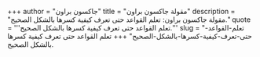 +++
author = "جاكسون براون"
title = "مقولة جاكسون براون"
description = "مقولة جاكسون براون: تعلم القواعد حتى تعرف كيفية كسرها بالشكل الصحيح."
quote = '''تعلم القواعد حتى تعرف كيفية كسرها بالشكل الصحيح.'''
slug = "تعلم-القواعد-حتى-تعرف-كيفية-كسرها-بالشكل-الصحيح"
+++
تعلم القواعد حتى تعرف كيفية كسرها بالشكل الصحيح.
